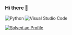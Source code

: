 ### Hi there 👋

![Python](https://img.shields.io/badge/Python-3776AB.svg?&style=for-the-badge&logo=Python&logoColor=white)
![Visual Studio Code](https://img.shields.io/badge/Visual%20Studio%20Code-007ACC.svg?&style=for-the-badge&logo=Visual%20Studio%20Code&logoColor=white)

<!--

![GitHub stats](https://github-readme-stats.vercel.app/api?username=iamkijun&show_icons=true&theme=radical)

-->

[![Solved.ac Profile](http://mazassumnida.wtf/api/v2/generate_badge?boj=kbguain)](https://solved.ac/kbguain/)

<!--
**iamkijun/iamkijun** is a ✨ _special_ ✨ repository because its `README.md` (this file) appears on your GitHub profile.

Here are some ideas to get you started:

- 🔭 I’m currently working on ...
- 🌱 I’m currently learning Python
- 👯 I’m looking to collaborate on ...
- 🤔 I’m looking for help with ...
- 💬 Ask me about ...
- 📫 How to reach me: ...
- 😄 Pronouns: ...
- ⚡ Fun fact: ...
-->
